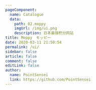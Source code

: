 ```yaml
---
pageComponent:
  name: Catalogue
  data:
    path: 02.moppy
    imgUrl: /img/ui.png
    description: 日本最强积分网站
title: Moppy　モッピー
date: 2020-03-11 21:50:54
permalink: /ui/
sidebar: false
article: false
comment: false
editLink: false
author:
  name: PointSensei
  link: https://github.com/PointSensei
---
```

